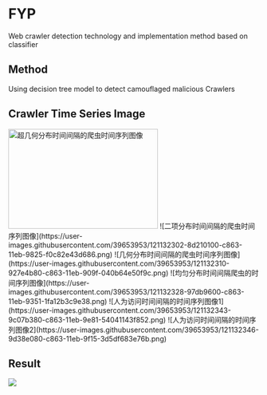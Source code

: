 # FYP
Web crawler detection technology and implementation method based on classifier

## Method
Using decision tree model to detect camouflaged malicious Crawlers

## Crawler Time Series Image
 <img src="https://user-images.githubusercontent.com/39653953/121131893-03713380-c863-11eb-8c79-24a722e4e1f4.png" width = "300" height = "200" alt="超几何分布时间间隔的爬虫时间序列图像" align=center/>
![二项分布时间间隔的爬虫时间序列图像](https://user-images.githubusercontent.com/39653953/121132302-8d210100-c863-11eb-9825-f0c82e43d686.png)
![几何分布时间间隔的爬虫时间序列图像](https://user-images.githubusercontent.com/39653953/121132310-927e4b80-c863-11eb-909f-040b64e50f9c.png)
![均匀分布时间间隔爬虫的时间序列图像](https://user-images.githubusercontent.com/39653953/121132328-97db9600-c863-11eb-9351-1fa12b3c9e38.png)
![人为访问时间间隔的时间序列图像1](https://user-images.githubusercontent.com/39653953/121132343-9c07b380-c863-11eb-9e81-54041143f852.png)
![人为访问时间间隔的时间序列图像2](https://user-images.githubusercontent.com/39653953/121132346-9d38e080-c863-11eb-9f15-3d5df683e76b.png)

## Result
![](https://user-images.githubusercontent.com/39653953/121130648-4cc08380-c861-11eb-9489-356529068f58.png)





